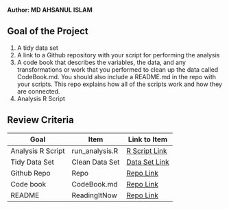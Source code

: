 __Author: MD AHSANUL ISLAM__

## Goal of the Project
1. A tidy data set 
2. A link to a Github repository with your script for performing the analysis 
3. A code book that describes the variables, the data, and any transformations or work that you performed to clean up the data called CodeBook.md. You should also include a README.md in the repo with your scripts. This repo explains how all of the scripts work and how they are connected.
4. Analysis R Script

## Review Criteria

Goal | Item | Link to Item
--- | --- | ---
Analysis R Script |  run_analysis.R |  [R Script Link](https://github.com/AhsanHimel/Coursera-Getting-and-Cleaning-Data-JHU/blob/main/Project/run_analysis.R "run_analysis.R")
Tidy Data Set |  Clean Data Set |  [Data Set Link](https://github.com/AhsanHimel/Coursera-Getting-and-Cleaning-Data-JHU/blob/main/Project/tidyData.txt "tidyData.txt")
Github Repo | Repo |  [Repo Link](https://github.com/AhsanHimel/Coursera-Getting-and-Cleaning-Data-JHU "Click Here to go to the repository")
Code book | CodeBook.md |  [Repo Link](https://github.com/AhsanHimel/Coursera-Getting-and-Cleaning-Data-JHU/blob/main/Project/CodeBook.md "CodeBook.md")
README | ReadingItNow |  [Repo Link](https://github.com/AhsanHimel/Coursera-Getting-and-Cleaning-Data-JHU/blob/main/Project/README.md "README.md")
